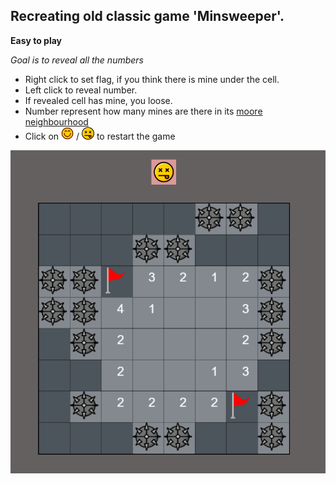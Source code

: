 ## Recreating old classic game 'Minsweeper'.

**Easy to play**

*Goal is to reveal all the numbers*
- Right click to set flag, if you think there is mine under the cell.
- Left click to reveal number.
- If revealed cell has mine, you loose.
- Number represent how many mines are there in its [moore neighbourhood](https://en.wikipedia.org/wiki/Moore_neighborhood)
- Click on <img src="./assets/smily.png" width="20" /> / <img src="./assets/dead.png" width="20" /> to restart the game

![alt text](./assets/board.png "Minesweeper board")
